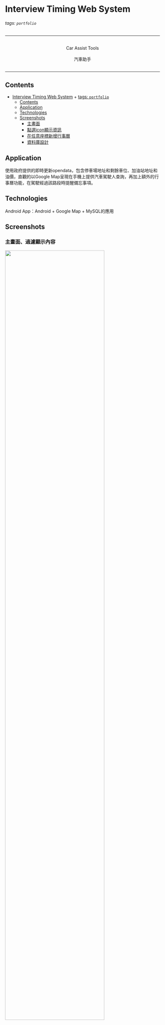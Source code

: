 # Interview Timing Web System
###### tags: `portfolio`
---
<p align="center">  
    </br> 
    Car Assist Tools</br>
    </br>
    汽車助手</br>  
    </br> 
</p>

---

## Contents
- [Interview Timing Web System](#interview-timing-web-system)
          + [tags: `portfolio`](#tags---portfolio-)
  * [Contents](#contents)
  * [Application](#application)
  * [Technologies](#technologies)
  * [Screenshots](#screenshots)
    + [主畫面](#主畫面、過濾顯示內容)
    + [點選icon顯示資訊](#點選icon顯示資訊)
    + [在任意座標新增行事曆](#在任意座標新增行事曆)
    + [資料庫設計](#資料庫設計)
  
  
## Application
使用政府提供的即時更新opendata，包含停車場地址和剩餘車位、加油站地址和油價，直觀的以Google Map呈現在手機上提供汽車駕駛人查詢，再加上額外的行事曆功能，在駕駛經過該路段時提醒備忘事項。
  
  
## Technologies
Android App：Android + Google Map + MySQL的應用 

  
## Screenshots
### 主畫面、過濾顯示內容  
<img src="https://github.com/yozorasa/portfolio/blob/feature/car_assist/Car%20Assist%20Tools/images/map.png?raw=true" width=80% />  
  
---  
### 點選icon顯示資訊  
<img src="https://github.com/yozorasa/portfolio/blob/feature/car_assist/Car%20Assist%20Tools/images/parking%20and%20gas%20information.png?raw=true" width=80% />
  
---  
### 在任意座標新增行事曆  
<img src="https://github.com/yozorasa/portfolio/blob/feature/car_assist/Car%20Assist%20Tools/images/calendar.png?raw=true" width=80% />
  
---   
### 資料庫設計  
<img src="https://github.com/yozorasa/portfolio/blob/feature/car_assist/Car%20Assist%20Tools/images/database.jpg?raw=true" width=80% />
  
---  
